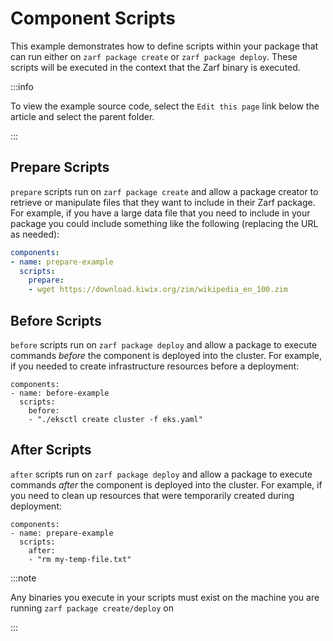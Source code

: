 # Component Scripts

This example demonstrates how to define scripts within your package that can run either on `zarf package create` or `zarf package deploy`.  These scripts will be executed in the context that the Zarf binary is executed.

:::info

To view the example source code, select the `Edit this page` link below the article and select the parent folder.

:::

## Prepare Scripts

`prepare` scripts run on `zarf package create` and allow a package creator to retrieve or manipulate files that they want to include in their Zarf package.  For example, if you have a large data file that you need to include in your package you could include something like the following (replacing the URL as needed):

``` yaml
components:
- name: prepare-example
  scripts:
    prepare:
    - wget https://download.kiwix.org/zim/wikipedia_en_100.zim
```

## Before Scripts

`before` scripts run on `zarf package deploy` and allow a package to execute commands _before_ the component is deployed into the cluster.  For example, if you needed to create infrastructure resources before a deployment:

```
components:
- name: before-example
  scripts:
    before:
    - "./eksctl create cluster -f eks.yaml"
```

## After Scripts

`after` scripts run on `zarf package deploy` and allow a package to execute commands _after_ the component is deployed into the cluster. For example, if you need to clean up resources that were temporarily created during deployment:

```
components:
- name: prepare-example
  scripts:
    after:
    - "rm my-temp-file.txt"
```

:::note

Any binaries you execute in your scripts must exist on the machine you are running `zarf package create/deploy` on

:::
